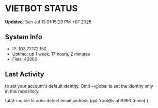 # VIETBOT STATUS
**Updated**: Sun Jul 13 01:15:29 PM +07 2025

## System Info
- IP: 103.77.172.150
- Uptime: up 1 week, 17 hours, 2 minutes
- Files: 43866

## Last Activity

to set your account's default identity.
Omit --global to set the identity only in this repository.

fatal: unable to auto-detect email address (got 'root@vinh3690.(none)')
